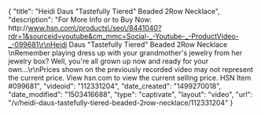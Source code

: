 {
    "title": "Heidi Daus \"Tastefully Tiered\" Beaded 2Row Necklace",
    "description": "For More Info or to Buy Now: http:\/\/www.hsn.com\/products\/seo\/8441040?rdr=1&sourceid=youtube&cm_mmc=Social-_-Youtube-_-ProductVideo-_-099681\r\nHeidi Daus \"Tastefully Tiered\" Beaded 2Row Necklace \nRemember playing dress up with your grandmother's jewelry from her jewelry box? Well, you're all grown up now and ready for your own...\r\nPrices shown on the previously recorded video may not represent the current price.  View hsn.com to view the current selling price. HSN Item #099681",
    "videoid": "112331204",
    "date_created": "1499270018",
    "date_modified": "1503416688",
    "type": "captivate",
    "layout": "video",
    "url": "\/v\/heidi-daus-tastefully-tiered-beaded-2row-necklace\/112331204"
}